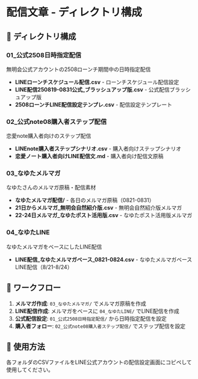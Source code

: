 # 配信文章 - ディレクトリ構成

## 📁 ディレクトリ構成

### 01_公式2508日時指定配信
無明会公式アカウントの2508ローンチ期間中の日時指定配信
- **LINEローンチスケジュール配信.csv** - ローンチスケジュール配信設定
- **LINE配信250819-0831公式_ブラッシュアップ版.csv** - 公式配信ブラッシュアップ版
- **2508ローンチLINE配信設定テンプレ.csv** - 配信設定テンプレート

### 02_公式note08購入者ステップ配信
恋愛note購入者向けのステップ配信
- **LINEnote購入者ステップシナリオ.csv** - 購入者向けステップシナリオ
- **恋愛ノート購入者向けLINE配信文.md** - 購入者向け配信文原稿

### 03_なゆたメルマガ
なゆたさんのメルマガ原稿・配信素材
- **なゆたメルマガ配信/** - 各日のメルマガ原稿（0821-0831）
- **21日からメルマガ_無明会自然紹介版.csv** - 無明会自然紹介版メルマガ
- **22-24日メルマガ_なゆたポスト活用版.csv** - なゆたポスト活用版メルマガ

### 04_なゆたLINE  
なゆたメルマガをベースにしたLINE配信
- **LINE配信_なゆたメルマガベース_0821-0824.csv** - なゆたメルマガベースLINE配信（8/21-8/24）

## 🔄 ワークフロー

1. **メルマガ作成**: `03_なゆたメルマガ/` でメルマガ原稿を作成
2. **LINE配信作成**: メルマガをベースに `04_なゆたLINE/` でLINE配信を作成
3. **公式配信設定**: `01_公式2508日時指定配信/` から日時指定配信を設定
4. **購入者フォロー**: `02_公式note08購入者ステップ配信/` でステップ配信を設定

## 📝 使用方法

各フォルダのCSVファイルをLINE公式アカウントの配信設定画面にコピペして使用してください。
